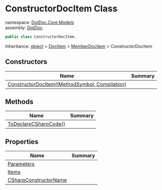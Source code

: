 ﻿# ConstructorDocItem Class

namespace: [DotDoc\.Core\.Models](../DotDoc.Core.Models.md)<br />
assembly: [DotDoc](../../DotDoc.md)



```csharp
public class ConstructorDocItem;
```

Inheritance: [object](https://docs.microsoft.com/dotnet/api/System.Object) > [DocItem](../../DotDoc/DotDoc.Core.Models/DocItem.md) > [MemberDocItem](../../DotDoc/DotDoc.Core.Models/MemberDocItem.md) > ConstructorDocItem

## Constructors

| Name | Summary |
|------|---------|
| [ConstructorDocItem\(IMethodSymbol, Compilation\)](./ConstructorDocItem/$ctor.md) |  |

## Methods

| Name | Summary |
|------|---------|
| [ToDeclareCSharpCode\(\)](./ConstructorDocItem/ToDeclareCSharpCode.md) |  |

## Properties

| Name | Summary |
|------|---------|
| [Parameters](./ConstructorDocItem/Parameters.md) |  |
| [Items](./ConstructorDocItem/Items.md) |  |
| [CSharpConstructorName](./ConstructorDocItem/CSharpConstructorName.md) |  |

